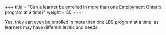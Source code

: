 +++
title = "Can a learner be enrolled in more than one Employment Ontario program at a time?"
weight = 30
+++

Yes, they can even be enrolled in more than one LBS program at a time, as learners may have different levels and needs.